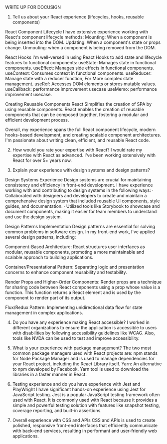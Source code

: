 WRITE UP FOR DOCUSIGN

1.  Tell us about your React experience (lifecycles, hooks, reusable components)
 
React Component Lifecycle
    I have extensive experience working with React's component lifecycle methods:
    Mounting: When a component is being inserted into the DOM.
    Updating: When a component's state or props change.
    Unmouting: when a component is being removed from the DOM.
 
  React Hooks
    I'm well-versed in using React Hooks to add state and lifecycle features to functional components:
    useState: Manages state in functional components.
    useEffect: Manages side effects in functional components.
    useContext: Consumes context in functional components.
    useReducer: Manage state with a reducer function, For More complex state management.
    useRef: Accesses DOM elements or stores mutable values.
    useCallback: performance improvement usecase
    useMemo: performance improvement usecase.
    
Creating Reusable Components
    React Simplifies the creation of SPA by using reusable components.
    React enables the creation of reusable components that can be composed together, fostering a modular and efficient development process.
 
Overall, my experience spans the full React component lifecycle, modern hooks-based development, and creating scalable component architectures. 
I'm passionate about writing clean, efficient, and reusable React code.
	 
2. How would you rate your expertise with React?
I would rate my expertise with React as advanced. I've been working extensively with React for over 5+ years now.
 
3. Explain your experience with design systems and design patterns?

Design Systems Experience
Design systems are crucial for maintaining consistency and efficiency in front-end development. I have experience working with and contributing to design systems in the following ways:
· Collaborated with designers and developers to create and maintain a comprehensive design system that included reusable UI components, style guides, and documentation.
· Utilized tools like Storybook to showcase and document components, making it easier for team members to understand and use the design system.
 
Design Patterns Implementation
Design patterns are essential for solving common problems in software design. In my front-end work, I've applied several design patterns, including:
 
Component-Based Architecture: React structures user interfaces as modular, reusable components, promoting a more maintainable and scalable approach to building applications.
 
Container/Presentational Pattern: Separating logic and presentation concerns to enhance component reusability and testability.
 
Render Props and Higher-Order Components: Render props are a technique for sharing code between React components using a prop whose value is a function.
This function returns a React element and is used by the component to render part of its output.
 
Flux/Redux Pattern: Implementing unidirectional data flow for state management in complex applications.
 
4. Do you have any experience making React accessible?
I worked in different organizations to ensure the application is accessible to users with disabilities by following accessibility guidelines like WCAG.
Also, tools like NVDA can be used to test and improve accessibility.
 
5. What is your experience with package management?
The two most common package managers used with React projects are:
npm stands for Node Package Manager and is used to manage dependencies for your React project, including the React Library itself.
Yarn: An alternative to npm developed by Facebook. Yarn tool is used to download the libraries in a faster manner in React.
	 
 
6. Testing experience and do you have experience with Jest and PlayWright
I have significant hands-on experience using Jest for JavaScript testing. Jest is a popular JavaScript testing framework often used with React. 
It is commonly used with React because it provides a simple and powerful testing solution with features like snapshot testing, coverage reporting, and built-in assertions.
 
7. Overall experience with CSS and APIs
CSS and APIs is used to create polished, responsive front-end interfaces that efficiently communicate with back-end services, resulting in performant and user-friendly web applications.
	
	
